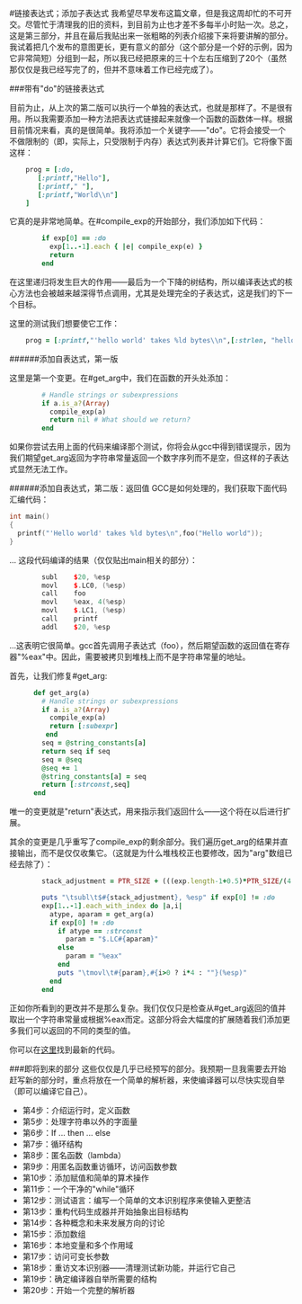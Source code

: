 #链接表达式；添加子表达式
我希望尽早发布这篇文章，但是我这周却忙的不可开交。尽管忙于清理我的旧的资料，到目前为止也才差不多每半小时贴一次。总之，这是第三部分，并且在最后我贴出来一张粗略的列表介绍接下来将要讲解的部分。我试着把几个发布的意图更长，更有意义的部分（这个部分是一个好的示例，因为它非常简短）分组到一起，所以我已经把原来的三十个左右压缩到了20个（虽然那仅仅是我已经写完了的，但并不意味着工作已经完成了）。

###带有"do"的链接表达式

目前为止，从上次的第二版可以执行一个单独的表达式，也就是那样了。不是很有用。所以我需要添加一种方法把表达式链接起来就像一个函数的函数体一样。根据目前情况来看，真的是很简单。我将添加一个关键字——"do"。它将会接受一个不做限制的（即，实际上，只受限制于内存）表达式列表并计算它们。它将像下面这样：
```ruby
    prog = [:do,
       [:printf,"Hello"],
       [:printf," "],
       [:printf,"World\\n"]
    ]
```
它真的是非常地简单。在#compile_exp的开始部分，我们添加如下代码：
```ruby
        if exp[0] == :do
          exp[1..-1].each { |e| compile_exp(e) }
          return
        end
```
在这里递归将发生巨大的作用——最后为一个下降的树结构，所以编译表达式的核心方法也会被越来越深得节点调用，尤其是处理完全的子表达式，这是我们的下一个目标。

这里的测试我们想要使它工作：
```ruby
    prog = [:printf,"'hello world' takes %ld bytes\\n",[:strlen, "hello world"]],
```
######添加自表达式，第一版

这里是第一个变更。在#get_arg中，我们在函数的开头处添加：
```ruby
        # Handle strings or subexpressions
        if a.is_a?(Array)
          compile_exp(a)
          return nil # What should we return?
        end
```
如果你尝试去用上面的代码来编译那个测试，你将会从gcc中得到错误提示，因为我们期望get_arg返回为字符串常量返回一个数字序列而不是空，但这样的子表达式显然无法工作。

######添加自表达式，第二版：返回值
GCC是如何处理的，我们获取下面代码汇编代码：
```cpp
int main()
{
  printf("'Hello world' takes %ld bytes\n",foo("Hello world"));
}
```
... 这段代码编译的结果（仅仅贴出main相关的部分）：
```cpp
        subl    $20, %esp
        movl    $.LC0, (%esp)
        call    foo
        movl    %eax, 4(%esp)
        movl    $.LC1, (%esp)
        call    printf
        addl    $20, %esp
```
...这表明它很简单。gcc首先调用子表达式（foo），然后期望函数的返回值在寄存器"%eax"中。因此，需要被拷贝到堆栈上而不是字符串常量的地址。

首先，让我们修复#get_arg:
```ruby
      def get_arg(a)
        # Handle strings or subexpressions
        if a.is_a?(Array)
          compile_exp(a)
          return [:subexpr]
         end
        seq = @string_constants[a]
        return seq if seq
        seq = @seq
        @seq += 1
        @string_constants[a] = seq
        return [:strconst,seq]
      end
```
唯一的变更就是"return"表达式，用来指示我们返回什么——这个将在以后进行扩展。

其余的变更是几乎重写了compile_exp的剩余部分。我们遍历get_arg的结果并直接输出，而不是仅仅收集它。（这就是为什么堆栈校正也要修改，因为"arg"数组已经去除了）：
```ruby
        stack_adjustment = PTR_SIZE + (((exp.length-1+0.5)*PTR_SIZE/(4.0*PTR_SIZE)).round) * (4*PTR_SIZE)

        puts "\tsubl\t$#{stack_adjustment}, %esp" if exp[0] != :do
        exp[1..-1].each_with_index do |a,i|
          atype, aparam = get_arg(a)
          if exp[0] != :do
            if atype == :strconst
              param = "$.LC#{aparam}"
            else
              param = "%eax"
            end
            puts "\tmovl\t#{param},#{i>0 ? i*4 : ""}(%esp)"
          end
        end
```
正如你所看到的更改并不是那么复杂。我们仅仅只是检查从#get_arg返回的值并取出一个字符串常量或根据%eax而定。这部分将会大幅度的扩展随着我们添加更多我们可以返回的不同的类型的值。

你可以在[这里]找到最新的代码。

###即将到来的部分
这些仅仅是几乎已经预写的部分。我预期一旦我需要去开始赶写新的部分时，重点将放在一个简单的解析器，来使编译器可以尽快实现自举（即可以编译它自己）。

* 第4步：介绍运行时，定义函数
* 第5步：处理字符串以外的字面量
* 第6步：If ... then ... else
* 第7步：循环结构
* 第8步：匿名函数（lambda）
* 第9步：用匿名函数重访循环，访问函数参数
* 第10步：添加赋值和简单的算术操作
* 第11步：一个干净的"while"循环
* 第12步：测试语言：编写一个简单的文本识别程序来使输入更整洁
* 第13步：重构代码生成器并开始抽象出目标结构
* 第14步：各种概念和未来发展方向的讨论
* 第15步：添加数组
* 第16步：本地变量和多个作用域
* 第17步：访问可变长参数
* 第18步：重访文本识别器——清理测试新功能，并运行它自己
* 第19步：确定编译器自举所需要的结构
* 第20步：开始一个完整的解析器

[这里]:http://hokstad.com/static/compiler/step3.rb